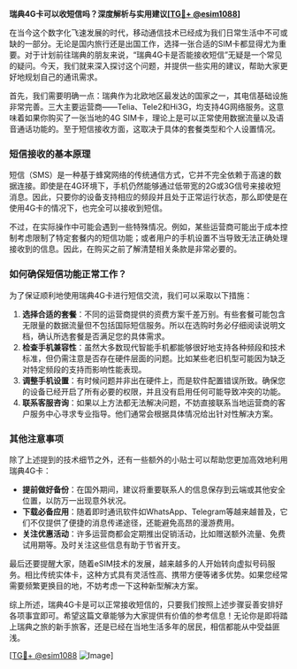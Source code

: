 **瑞典4G卡可以收短信吗？深度解析与实用建议[[TG💪+ @esim1088](https://t.me/s/esim1088)]**

在当今这个数字化飞速发展的时代，移动通信技术已经成为我们日常生活中不可或缺的一部分。无论是国内旅行还是出国工作，选择一张合适的SIM卡都显得尤为重要。对于计划前往瑞典的朋友来说，“瑞典4G卡是否能接收短信”无疑是一个常见的疑问。今天，我们就来深入探讨这个问题，并提供一些实用的建议，帮助大家更好地规划自己的通讯需求。

首先，我们需要明确一点：瑞典作为北欧地区最发达的国家之一，其电信基础设施非常完善。三大主要运营商——Telia、Tele2和Hi3G，均支持4G网络服务。这意味着如果你购买了一张当地的4G SIM卡，理论上是可以正常使用数据流量以及语音通话功能的。至于短信接收方面，这取决于具体的套餐类型和个人设置情况。

### **短信接收的基本原理**
短信（SMS）是一种基于蜂窝网络的传统通信方式，它并不完全依赖于高速的数据连接。即使是在4G环境下，手机仍然能够通过低带宽的2G或3G信号来接收短消息。因此，只要你的设备支持相应的频段并且处于正常运行状态，那么即使是在使用4G卡的情况下，也完全可以接收到短信。

不过，在实际操作中可能会遇到一些特殊情况。例如，某些运营商可能出于成本控制考虑限制了特定套餐内的短信功能；或者用户的手机设置不当导致无法正确处理接收到的信息。因此，在购买之前了解清楚相关条款是非常必要的。

### **如何确保短信功能正常工作？**
为了保证顺利地使用瑞典4G卡进行短信交流，我们可以采取以下措施：
1. **选择合适的套餐**：不同的运营商提供的资费方案千差万别。有些套餐可能包含无限量的数据流量但不包括国际短信服务。所以在选购时务必仔细阅读说明文档，确认所选套餐是否满足您的具体需求。
2. **检查手机兼容性**：虽然大多数现代智能手机都能够很好地支持各种频段和技术标准，但仍需注意是否存在硬件层面的问题。比如某些老旧机型可能因为缺乏对特定频段的支持而影响性能表现。
3. **调整手机设置**：有时候问题并非出在硬件上，而是软件配置错误所致。确保您的设备已经开启了所有必要的权限，并且没有启用任何可能导致冲突的功能。
4. **联系客服咨询**：如果以上方法都无法解决问题，不妨直接联系当地运营商的客户服务中心寻求专业指导。他们通常会根据具体情况给出针对性解决方案。

### **其他注意事项**
除了上述提到的技术细节之外，还有一些额外的小贴士可以帮助您更加高效地利用瑞典4G卡：
- **提前做好备份**：在国外期间，建议将重要联系人的信息保存到云端或其他安全位置，以防万一出现意外状况。
- **下载必备应用**：随着即时通讯软件如WhatsApp、Telegram等越来越普及，它们不仅提供了便捷的消息传递途径，还能避免高昂的漫游费用。
- **关注优惠活动**：许多运营商都会定期推出促销活动，比如赠送额外流量、免费试用期等。及时关注这些信息有助于节省开支。

最后还要提醒大家，随着eSIM技术的发展，越来越多的人开始转向虚拟号码服务。相比传统实体卡，这种方式具有灵活性高、携带方便等诸多优势。如果您经常需要频繁更换目的地，不妨考虑一下这种新型解决方案。

综上所述，瑞典4G卡是可以正常接收短信的，只要我们按照上述步骤妥善安排好各项事宜即可。希望这篇文章能够为大家提供有价值的参考信息！无论你是即将踏上瑞典之旅的新手旅客，还是已经在当地生活多年的居民，相信都能从中受益匪浅。

[[TG💪+ @esim1088](https://t.me/s/esim1088) ![Image](https://i.postimg.cc/4NQfJmqS/Snipaste-2025-05-13-00-14-12.png)]